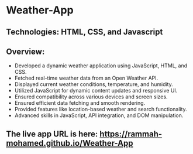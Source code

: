 # Weather-App
## Technologies: HTML, CSS, and Javascript
## Overview:
- Developed a dynamic weather application using JavaScript, HTML, and CSS.
- Fetched real-time weather data from an Open Weather API.
- Displayed current weather conditions, temperature,  and humidity.
- Utilized JavaScript for dynamic content updates and responsive UI.
- Ensured compatibility across various devices and screen sizes.
- Ensured efficient data fetching and smooth rendering.
- Provided features like location-based weather and search functionality.
- Advanced skills in JavaScript, API integration, and DOM manipulation.
## The live app URL is here:  https://rammah-mohamed.github.io/Weather-App
